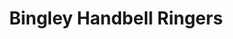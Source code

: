 ---
name: Bingley Handbell Ringers
title: Bingley Handbell Ringers
website: https://www.bingleyhandbells.org.uk/diary
image: HandBellRingers.jpg
type: music-group
member: false
meets:
- meets-at: Church House
  meets-when: 7pm - 9pm
  frequency: regular-wednesday
short-description: 'We  meet regularly to practise handbell tune ringing and we enjoy  entertaining
  people.

  '
description: |
  We  meet regularly to practise handbell tune ringing and we enjoy  entertaining people.

  New members are always welcome. Reading  music is not essential but a sense of  rhythm, fun and a good sense of humour always helps! Our practice nights are held in the  church vestry and vary between Monday and Wednesday evenings.
permalink: "/organisations/bingley_handbell_ringers.html"
layout: org_page
---